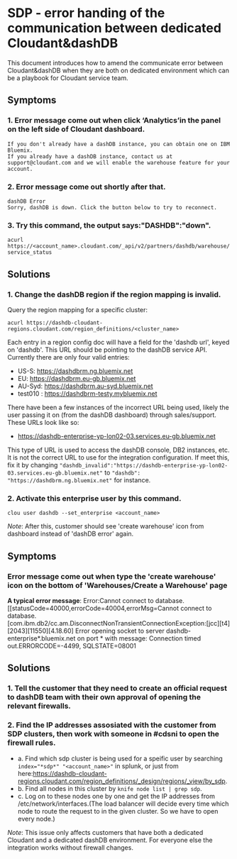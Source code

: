 # SDP - error handing of the communication between dedicated Cloudant&dashDB

This document introduces how to amend the communicate error between Cloudant&dashDB when they are both on dedicated environment which can be a playbook for Cloudant service team.

## Symptoms

### 1. Error message come out when click ‘Analytics’in the panel on the left side of Cloudant dashboard.

    If you don't already have a dashDB instance, you can obtain one on IBM Bluemix.
    If you already have a dashDB instance, contact us at support@cloudant.com and we will enable the warehouse feature for your account.

### 2. Error message come out shortly after that.
 
    dashDB Error
    Sorry, dashDB is down. Click the button below to try to reconnect.
       
### 3. Try this command, the output says:"DASHDB":"down".
 
`acurl https://<account_name>.cloudant.com/_api/v2/partners/dashdb/warehouse/service_status`

## Solutions

### 1. Change the dashDB region if the region mapping is invalid.

Query the region mapping for a specific cluster:

`acurl https://dashdb-cloudant-regions.cloudant.com/region_definitions/<cluster_name>`

Each entry in a region config doc will have a field for the 'dashdb url', keyed on 'dashdb'. This URL should be pointing to the dashDB service API. Currently there are only four valid entries:
  - US-S: https://dashdbrm.ng.bluemix.net
  - EU: https://dashdbrm.eu-gb.bluemix.net
  - AU-Syd: https://dashdbrm.au-syd.bluemix.net
  - test010 : https://dashdbrm-testy.mybluemix.net

There have been a few instances of the incorrect URL being used, likely the user passing it on (from the dashDB dashboard) through sales/support. These URLs look like so:
  - https://dashdb-enterprise-yp-lon02-03.services.eu-gb.bluemix.net

This type of URL is used to access the dashDB console, DB2 instances, etc. It is not the correct URL to use for the integration configuration. If meet this, fix it by changing `"dashdb_invalid":"https://dashdb-enterprise-yp-lon02-03.services.eu-gb.bluemix.net"` to `"dashdb": "https://dashdbrm.ng.bluemix.net"` for instance.

### 2. Activate this enterprise user by this command.

`clou user dashdb --set_enterprise <account_name>`

*Note*: After this, customer should see 'create warehouse' icon from dashboard instead of 'dashDB error' again.

## Symptoms

### Error message come out when type the 'create warehouse' icon on the bottom of 'Warehouses/Create a Warehouse' page

**A typical error message**: Error:Cannot connect to database.[[statusCode=40000,errorCode=40004,errorMsg=Cannot connect to database.
[com.ibm.db2/cc.am.DisconnectNonTransientConnectionException:[jcc][t4][2043][11550][4.18.60] Error opening socket to server dashdb-enterprise*.bluemix.net on port * with message: Connection timed out.ERRORCODE=-4499, SQLSTATE=08001

## Solutions

### 1. Tell the customer that they need to create an official request to dashDB team with their own approval of opening the relevant firewalls.

### 2. Find the IP addresses assosiated with the customer from SDP clusters, then work with someone in #cdsni to open the firewall rules.

* a. Find which sdp cluster is being used for a speific user by searching `index="*sdp*" "<account_name>"` in splunk, or just from here:https://dashdb-cloudant-regions.cloudant.com/region_definitions/_design/regions/_view/by_sdp.
* b. Find all nodes in this cluster by `knife node list | grep sdp`.
* c. Log on to these nodes one by one and get the IP addresses from /etc/network/interfaces.(The load balancer will decide every time which node to route the request to in the given cluster. So we have to open every node.)

*Note*: This issue only affects customers that have both a dedicated Cloudant and a dedicated dashDB environment. For everyone else the integration works without firewall changes.
